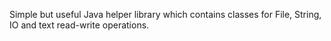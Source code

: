Simple but useful Java helper library which contains classes for  File, String, IO and text read-write operations.